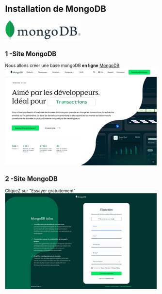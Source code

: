# Installation de MongoDB
<img src="./img/mongo.svg" width="250">  
  
## 1 -Site MongoDB
Nous allons créer une base mongoDB **en ligne**
[MongoDB](https://www.mongodb.com/fr-fr)
<img src="../img/9/ecran-1.png" width="500">  

## 2 -Site MongoDB
CliqueZ sur "Essayer gratuitement"  
<img src="../img/9/ecran-2.png" width="500">  